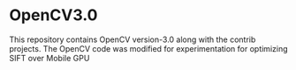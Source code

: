 # OpenCV3.0

This repository contains OpenCV version-3.0 along with the contrib projects. 
The OpenCV code was modified for experimentation for optimizing SIFT over Mobile GPU 
